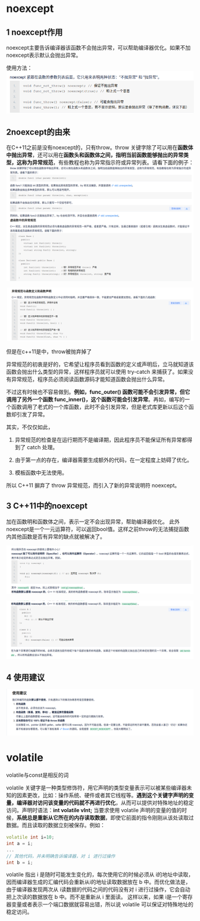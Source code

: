 

# noexcept
## 1 noexcept作用

noexcept主要告诉编译器该函数不会抛出异常，可以帮助编译器优化。如果不加noexcept表示默认会抛出异常。

使用方法：![](images/C++noexcept关键字以及volatile关键字_image_1.png)

## 2noexcept的由来

在C++11之前是没有noexcept的，只有throw。throw 关键字除了可以用在**函数体中抛出异常**，还可以用在**函数头和函数体之间，指明当前函数能够抛出的异常类型，这称为异常规范**，有些教程也称为异常指示符或异常列表。请看下面的例子：
![](images/C++noexcept关键字以及volatile关键字_image_2.png)

![](images/C++noexcept关键字以及volatile关键字_image_3.png)

但是在c++11是中，throw被抛弃掉了

异常规范的初衷是好的，它希望让程序员看到函数的定义或声明后，立马就知道该函数会抛出什么类型的异常，这样程序员就可以使用 try-catch 来捕获了。如果没有异常规范，程序员必须阅读函数源码才能知道函数会抛出什么异常。

不过这有时候也不容易做到。**例如，func_outer() 函数可能不会引发异常，但它调用了另外一个函数 func_inner()，这个函数可能会引发异常**。再如，编写的一个函数调用了老式的一个库函数，此时不会引发异常，但是老式库更新以后这个函数却引发了异常。

其实，不仅仅如此，
1. 异常规范的检查是在运行期而不是编译期，因此程序员不能保证所有异常都得到了 catch 处理。

2. 由于第一点的存在，编译器需要生成额外的代码，在一定程度上妨碍了优化。

3. 模板函数中无法使用。

所以 C++11 摒弃了 throw 异常规范，而引入了新的异常说明符 noexcept。

## 3 C++11中的noexcept

加在函数明和函数体之间，表示一定不会出现异常，帮助编译器优化。
此外noexcept是一个一元运算符，可以返回bool值。这样之前throw的无法捕捉函数内其他函数是否有异常的缺点就被解决了。

![](images/C++noexcept关键字以及volatile关键字_image_4.png)

![](images/C++noexcept关键字以及volatile关键字_image_5.png)

## 4 使用建议
![](images/C++noexcept关键字以及volatile关键字_image_6.png)


# volatile

volatile与const是相反的词

volatile 关键字是一种类型修饰符，用它声明的类型变量表示可以被某些编译器未知的因素更改，比如：操作系统、硬件或者其它线程等。**遇到这个关键字声明的变量，编译器对访问该变量的代码就不再进行优化**，从而可以提供对特殊地址的稳定访问。声明时语法：**int volatile vInt;** 当要求使用 volatile 声明的变量的值的时候，**系统总是重新从它所在的内存读取数据**，即使它前面的指令刚刚从该处读取过数据。而且读取的数据立刻被保存。例如：
```c++
volatile int i=10;
int a = i;
...
// 其他代码，并未明确告诉编译器，对 i 进行过操作
int b = i;
```

volatile 指出 i 是随时可能发生变化的，每次使用它的时候必须从 i的地址中读取，因而编译器生成的汇编代码会重新从i的地址读取数据放在 b 中。而优化做法是，由于编译器发现两次从 i读数据的代码之间的代码没有对 i 进行过操作，它会自动把上次读的数据放在 b 中。而不是重新从 i 里面读。
这样以来，如果 i是一个寄存器变量或者表示一个端口数据就容易出错，所以说 volatile 可以保证对特殊地址的稳定访问。